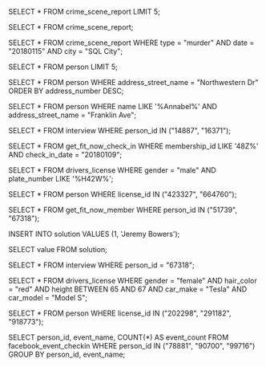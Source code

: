 SELECT * 
FROM crime_scene_report
LIMIT 5;

SELECT * 
FROM crime_scene_report;

SELECT * 
FROM crime_scene_report
WHERE type = "murder"
    AND date = "20180115"
    AND city = "SQL City";

SELECT * 
FROM person
LIMIT 5;

SELECT * 
FROM person
WHERE address_street_name = "Northwestern Dr"
ORDER BY address_number DESC;

SELECT * 
FROM person
WHERE name LIKE '%Annabel%'
    AND address_street_name = "Franklin Ave";

SELECT * 
FROM interview
WHERE person_id IN ("14887", "16371");

SELECT * 
FROM get_fit_now_check_in
WHERE membership_id LIKE '48Z%'
    AND check_in_date = "20180109";

SELECT * 
FROM drivers_license
WHERE gender = "male"
    AND plate_number LIKE '%H42W%';

SELECT * 
FROM person
WHERE license_id IN ("423327", "664760");

SELECT * 
FROM get_fit_now_member
WHERE person_id IN ("51739", "67318");

INSERT INTO solution VALUES (1, 'Jeremy Bowers');

SELECT value FROM solution;

SELECT * 
FROM interview
WHERE person_id = "67318";

SELECT * 
FROM drivers_license
WHERE gender = "female"
    AND hair_color = "red"
    AND height BETWEEN 65 AND 67
    AND car_make = "Tesla"
    AND car_model = "Model S";

SELECT * 
FROM person
WHERE license_id IN ("202298", "291182", "918773");

SELECT 
    person_id, 
    event_name, 
    COUNT(*) AS event_count
FROM facebook_event_checkin
WHERE person_id IN ("78881", "90700", "99716")
GROUP BY person_id, event_name;
